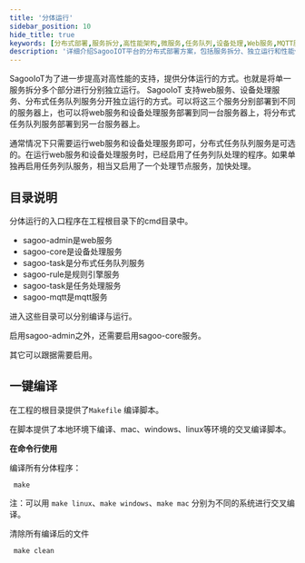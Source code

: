 ```yaml
---
title: '分体运行'
sidebar_position: 10
hide_title: true
keywords: [分布式部署,服务拆分,高性能架构,微服务,任务队列,设备处理,Web服务,MQTT服务,规则引擎,系统部署]
description: '详细介绍SagooIOT平台的分布式部署方案，包括服务拆分、独立运行和性能优化等高级部署指南。'
---
```


SagooIoT为了进一步提高对高性能的支持，提供分体运行的方式。也就是将单一服务拆分多个部分进行分别独立运行。
SagooIoT 支持web服务、设备处理服务、分布式任务队列服务分开独立运行的方式。可以将这三个服务分别部署到不同的服务器上，也可以将web服务和设备处理服务部署到同一台服务器上，将分布式任务队列服务部署到另一台服务器上。

通常情况下只需要运行web服务和设备处理服务即可，分布式任务队列服务是可选的。在运行web服务和设备处理服务时，已经启用了任务列队处理的程序。如果单独再启用任务列队服务，相当又启用了一个处理节点服务，加快处理。

## 目录说明
分体运行的入口程序在工程根目录下的cmd目录中。

* sagoo-admin是web服务
* sagoo-core是设备处理服务
* sagoo-task是分布式任务队列服务
* sagoo-rule是规则引擎服务
* sagoo-task是任务处理服务
* sagoo-mqtt是mqtt服务

进入这些目录可以分别编译与运行。

启用sagoo-admin之外，还需要启用sagoo-core服务。

其它可以跟据需要启用。


## 一键编译
在工程的根目录提供了`Makefile` 编译脚本。

在脚本提供了本地环境下编译、mac、windows、linux等环境的交叉编译脚本。


**在命令行使用**

编译所有分体程序：
```shell
 make

```
注：可以用 `make linux`、`make windows`、`make mac` 分别为不同的系统进行交叉编译。

清除所有编译后的文件
```shell
 make clean

```
